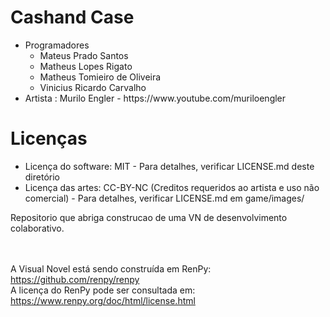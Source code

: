 # Cashand Case

<ul>
<li>
Programadores
<ul>
<li>Mateus Prado Santos</li>
<li>Matheus Lopes Rigato</li>
<li>Matheus Tomieiro de Oliveira</li>
<li>Vinicius Ricardo Carvalho</li>
</ul>
</li>
<li>Artista : Murilo Engler - https://www.youtube.com/muriloengler</li>
</ul>



<h1>Licenças</h1>
<ul>
<li>Licença do software: MIT - Para detalhes, verificar LICENSE.md deste diretório</li>
<li>Licença das artes: CC-BY-NC (Creditos requeridos ao artista e uso não comercial) - Para detalhes, verificar LICENSE.md em game/images/</li>
</ul>



Repositorio que abriga construcao de uma VN de desenvolvimento colaborativo.

<br><br>
A Visual Novel está sendo construída em RenPy: https://github.com/renpy/renpy<br>
A licença do RenPy pode ser consultada em: https://www.renpy.org/doc/html/license.html
